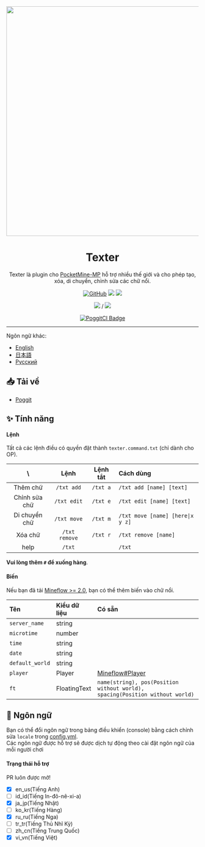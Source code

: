 <div align="center">

<img src="/assets/Texter.png" width="600px">

<h1>Texter</h1>

Texter là plugin cho [PocketMine-MP](https://github.com/pmmp/PocketMine-MP) hỗ trợ nhiều thế giới và cho phép tạo, xóa, di chuyển, chỉnh sửa các chữ nổi.

[![GitHub](https://img.shields.io/github/license/fuyutsuki/Texter?style=flat-square)](https://github.com/fuyutsuki/Texter/blob/master/LICENSE)
[![](https://poggit.pmmp.io/shield.state/Texter&style=flat-square)](https://poggit.pmmp.io/p/Texter)
[![](https://poggit.pmmp.io/shield.api/Texter&style=flat-square)](https://poggit.pmmp.io/p/Texter)

[![](https://poggit.pmmp.io/shield.dl/Texter&style=flat-square)](https://poggit.pmmp.io/p/Texter) / [![](https://poggit.pmmp.io/shield.dl.total/Texter&style=flat-square)](https://poggit.pmmp.io/p/Texter)

[![PoggitCI Badge](https://poggit.pmmp.io/ci.badge/fuyutsuki/Texter/Texter)](https://poggit.pmmp.io/ci/fuyutsuki/Texter/Texter)

</div>

***

<!--
**This branch is under development. It may contain many bugs.**
-->

Ngôn ngữ khác:
- [English](/README.md)
- [日本語](/.github/readme/ja_jp.md)
- [Русский](/.github/readme/ru_ru.md)


:inbox_tray: Tải về
-----------------------------------------

* [Poggit](https://poggit.pmmp.io/p/Texter)


:sparkles: Tính năng
-----------------------------------------

#### Lệnh

Tất cả các lệnh điều có quyền đặt thành `texter.command.txt` (chỉ dành cho OP).

| \ |Lệnh|Lệnh tắt|Cách dùng|
|:--:|:--:|:--:|:--|
|Thêm chữ|`/txt add`|`/txt a`|`/txt add [name] [text]`|
|Chỉnh sửa chữ|`/txt edit`|`/txt e`|`/txt edit [name] [text]`|
|Di chuyển chữ|`/txt move`|`/txt m`|`/txt move [name] [here\|x y z]`|
|Xóa chữ|`/txt remove`|`/txt r`|`/txt remove [name]`|
|help|`/txt`||`/txt`|

**Vui lòng thêm `#` để xuống hàng**.

#### Biến

Nếu bạn đã tải [Mineflow >= 2.0](https://poggit.pmmp.io/p/Mineflow), bạn có thể thêm biến vào chữ nổi.

|Tên|Kiểu dữ liệu|Có sẵn|
|:----|:-|:----------------|
|`server_name`|string||
|`microtime`|number||
|`time`|string||
|`date`|string||
|`default_world`|string||
|`player`|Player|[Mineflow#Player](https://github.com/aieuo/Mineflow#player)|
|`ft`|FloatingText|`name(string), pos(Position without world), spacing(Position without world)`|


:symbols: Ngôn ngữ
-----------------------------------------

Bạn có thể đổi ngôn ngữ trong bảng điều khiển (console) bằng cách chỉnh sửa `locale` trong [config.yml](/resources/config.yml).  
Các ngôn ngữ được hỗ trợ sẽ được dịch tự động theo cài đặt ngôn ngữ của mỗi người chơi

#### Trạng thái hỗ trợ

PR luôn được mở!

- [x] en_us(Tiếng Anh)
- [ ] id_id(Tiếng In-đô-nê-xi-a)
- [x] ja_jp(Tiếng Nhật)
- [ ] ko_kr(Tiếng Hàng)
- [x] ru_ru(Tiếng Nga)
- [ ] tr_tr(Tiếng Thủ Nhĩ Kỳ)
- [ ] zh_cn(Tiếng Trung Quốc)
- [x] vi_vn(Tiếng Việt)
